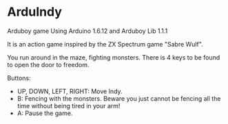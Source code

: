 # ArduIndy
Arduboy game
Using Arduino 1.6.12 and Arduboy Lib 1.1.1

It is an action game inspired by the ZX Spectrum game "Sabre Wulf".

You run around in the maze, fighting monsters.
There is 4 keys to be found to open the door to freedom.

Buttons:
- UP, DOWN, LEFT, RIGHT: Move Indy.
- B: Fencing with the monsters. Beware you just cannot be fencing all the time without being tired in your arm!
- A: Pause the game.

